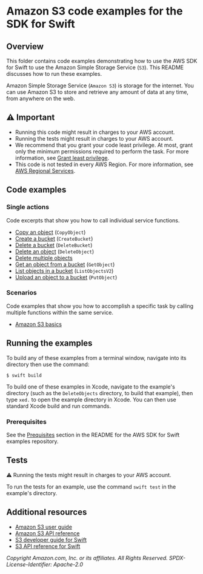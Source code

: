 # Amazon S3 code examples for the SDK for Swift
## Overview
This folder contains code examples demonstrating how to use the AWS SDK for
Swift to use the Amazon Simple Storage Service (`S3`). This README discusses how
to run these examples.

Amazon Simple Storage Service (`Amazon S3`) is storage for the internet. You can
use Amazon S3 to store and retrieve any amount of data at any time, from
anywhere on the web.

## ⚠️ Important
* Running this code might result in charges to your AWS account. 
* Running the tests might result in charges to your AWS account.
* We recommend that you grant your code least privilege. At most, grant only the minimum permissions required to perform the task. For more information, see [Grant least privilege](https://docs.aws.amazon.com/IAM/latest/UserGuide/best-practices.html#grant-least-privilege). 
* This code is not tested in every AWS Region. For more information, see [AWS Regional Services](https://aws.amazon.com/about-aws/global-infrastructure/regional-product-services).

## Code examples

### Single actions
Code excerpts that show you how to call individual service functions.
* [Copy an object](./basics/Sources/ServiceHandler/ServiceHandler.swift) (`CopyObject`)
* [Create a bucket](./basics/Sources/ServiceHandler/ServiceHandler.swift) (`CreateBucket`)
* [Delete a bucket](./basics/Sources/ServiceHandler/ServiceHandler.swift) (`DeleteBucket`)
* [Delete an object](./basics/Sources/ServiceHandler/ServiceHandler.swift) (`DeleteObject`)
* [Delete multiple objects](./DeleteObjects/Sources/ServiceHandler/ServiceHandler.swift)
* [Get an object from a bucket](./basics/Sources/ServiceHandler/ServiceHandler.swift) (`GetObject`)
* [List objects in a bucket](./basics/Sources/ServiceHandler/ServiceHandler.swift) (`ListObjectsV2`)
* [Upload an object to a bucket](./basics/Sources/ServiceHandler/ServiceHandler.swift) (`PutObject`)

### Scenarios
Code examples that show you how to accomplish a specific task by calling multiple functions within the same service.
* [Amazon S3 basics](./basics/Sources/ServiceHandler/ServiceHandler.swift)

<!-- ### Cross-service examples
Sample applications that work across multiple AWS services.
* [*Title of code example*](*relative link to code example*) --->

## Running the examples
To build any of these examples from a terminal window, navigate into its directory then use the command:

```
$ swift build
```

To build one of these examples in Xcode, navigate to the example's directory
(such as the `DeleteObjects` directory, to build that example), then type
`xed.` to open the example directory in Xcode. You can then use standard Xcode
build and run commands.

### Prerequisites
See the [Prequisites](https://github.com/awsdocs/aws-doc-sdk-examples/tree/main/swift#Prerequisites) section in the README for the AWS SDK for Swift examples repository.

## Tests
⚠️ Running the tests might result in charges to your AWS account.

To run the tests for an example, use the command `swift test` in the example's directory.

## Additional resources
* [Amazon S3 user guide](https://docs.aws.amazon.com/AmazonS3/latest/userguide)
* [Amazon S3 API reference](https://docs.aws.amazon.com/AmazonS3/latest/API/Type_API_Reference.html)
* [S3 developer guide for Swift](https://docs.aws.amazon.com/sdk-for-swift/latest/developer-guide)
* [S3 API reference for Swift](https://awslabs.github.io/aws-sdk-swift/reference/0.x/AWSS3/Home)

_Copyright Amazon.com, Inc. or its affiliates. All Rights Reserved. SPDX-License-Identifier: Apache-2.0_